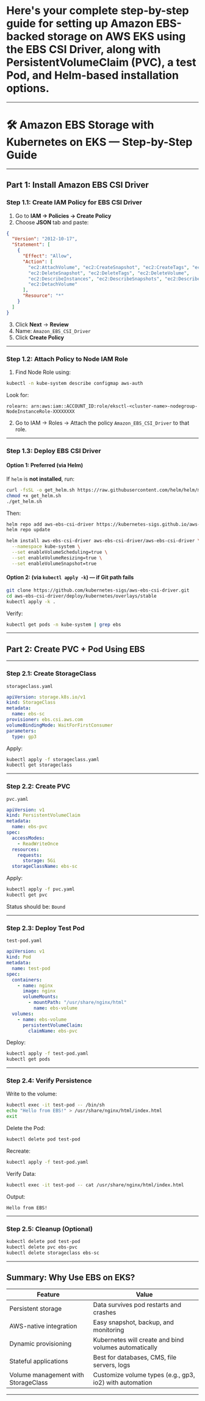 # Here's your **complete step-by-step guide** for setting up **Amazon EBS-backed storage on AWS EKS** using the **EBS CSI Driver**, along with **PersistentVolumeClaim (PVC), a test Pod**, and **Helm-based installation options**.

---

# 🛠 Amazon EBS Storage with Kubernetes on EKS — Step-by-Step Guide

---

##  **Part 1: Install Amazon EBS CSI Driver**

### **Step 1.1: Create IAM Policy for EBS CSI Driver**

1. Go to **IAM → Policies → Create Policy**
2. Choose **JSON** tab and paste:
```json
{
  "Version": "2012-10-17",
  "Statement": [
    {
      "Effect": "Allow",
      "Action": [
        "ec2:AttachVolume", "ec2:CreateSnapshot", "ec2:CreateTags", "ec2:CreateVolume",
        "ec2:DeleteSnapshot", "ec2:DeleteTags", "ec2:DeleteVolume",
        "ec2:DescribeInstances", "ec2:DescribeSnapshots", "ec2:DescribeTags", "ec2:DescribeVolumes",
        "ec2:DetachVolume"
      ],
      "Resource": "*"
    }
  ]
}
```
3. Click **Next** → **Review**
4. Name: `Amazon_EBS_CSI_Driver`
5. Click **Create Policy**

---

### **Step 1.2: Attach Policy to Node IAM Role**

1. Find Node Role using:
```bash
kubectl -n kube-system describe configmap aws-auth
```
Look for:
```
rolearn: arn:aws:iam::ACCOUNT_ID:role/eksctl-<cluster-name>-nodegroup-NodeInstanceRole-XXXXXXXX
```

2. Go to IAM → Roles → Attach the policy `Amazon_EBS_CSI_Driver` to that role.

---

### **Step 1.3: Deploy EBS CSI Driver**

####  Option 1: Preferred (via **Helm**)  
If `helm` is **not installed**, run:
```bash
curl -fsSL -o get_helm.sh https://raw.githubusercontent.com/helm/helm/main/scripts/get-helm-3
chmod +x get_helm.sh
./get_helm.sh
```

Then:
```bash
helm repo add aws-ebs-csi-driver https://kubernetes-sigs.github.io/aws-ebs-csi-driver
helm repo update

helm install aws-ebs-csi-driver aws-ebs-csi-driver/aws-ebs-csi-driver \
  --namespace kube-system \
  --set enableVolumeScheduling=true \
  --set enableVolumeResizing=true \
  --set enableVolumeSnapshot=true
```

####  Option 2: (via `kubectl apply -k`) — if Git path fails

```bash
git clone https://github.com/kubernetes-sigs/aws-ebs-csi-driver.git
cd aws-ebs-csi-driver/deploy/kubernetes/overlays/stable
kubectl apply -k .
```

 Verify:
```bash
kubectl get pods -n kube-system | grep ebs
```

---

##  **Part 2: Create PVC + Pod Using EBS**

---

### **Step 2.1: Create StorageClass**

 `storageclass.yaml`
```yaml
apiVersion: storage.k8s.io/v1
kind: StorageClass
metadata:
  name: ebs-sc
provisioner: ebs.csi.aws.com
volumeBindingMode: WaitForFirstConsumer
parameters:
  type: gp3
```

 Apply:
```bash
kubectl apply -f storageclass.yaml
kubectl get storageclass
```

---

### **Step 2.2: Create PVC**

 `pvc.yaml`
```yaml
apiVersion: v1
kind: PersistentVolumeClaim
metadata:
  name: ebs-pvc
spec:
  accessModes:
    - ReadWriteOnce
  resources:
    requests:
      storage: 5Gi
  storageClassName: ebs-sc
```

 Apply:
```bash
kubectl apply -f pvc.yaml
kubectl get pvc
```
Status should be: `Bound`

---

### **Step 2.3: Deploy Test Pod**

 `test-pod.yaml`
```yaml
apiVersion: v1
kind: Pod
metadata:
  name: test-pod
spec:
  containers:
    - name: nginx
      image: nginx
      volumeMounts:
        - mountPath: "/usr/share/nginx/html"
          name: ebs-volume
  volumes:
    - name: ebs-volume
      persistentVolumeClaim:
        claimName: ebs-pvc
```

 Deploy:
```bash
kubectl apply -f test-pod.yaml
kubectl get pods
```

---

### **Step 2.4: Verify Persistence**

Write to the volume:
```bash
kubectl exec -it test-pod -- /bin/sh
echo "Hello from EBS!" > /usr/share/nginx/html/index.html
exit
```

 Delete the Pod:
```bash
kubectl delete pod test-pod
```

 Recreate:
```bash
kubectl apply -f test-pod.yaml
```

 Verify Data:
```bash
kubectl exec -it test-pod -- cat /usr/share/nginx/html/index.html
```
Output:
```
Hello from EBS!
```

---

### **Step 2.5: Cleanup (Optional)**

```bash
kubectl delete pod test-pod
kubectl delete pvc ebs-pvc
kubectl delete storageclass ebs-sc
```

---

##  Summary: Why Use EBS on EKS?

| Feature                         | Value                                                                 |
|---------------------------------|-----------------------------------------------------------------------|
| Persistent storage              | Data survives pod restarts and crashes                               |
| AWS-native integration          | Easy snapshot, backup, and monitoring                                |
| Dynamic provisioning            | Kubernetes will create and bind volumes automatically                |
| Stateful applications           | Best for databases, CMS, file servers, logs                          |
| Volume management with StorageClass | Customize volume types (e.g., gp3, io2) with automation          |

---

